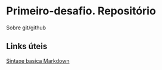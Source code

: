 # Primeiro-desafio. Repositório
Sobre git/github

## Links úteis
[Sintaxe basica Markdown](https://www.markdownguide.org/basic-syntax/)

